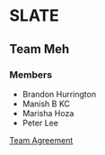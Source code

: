 # SLATE
## Team Meh
### Members
 * Brandon Hurrington
 * Manish B KC
 * Marisha Hoza
 * Peter Lee
 
[Team Agreement](docs/Team-Agreement.md)
